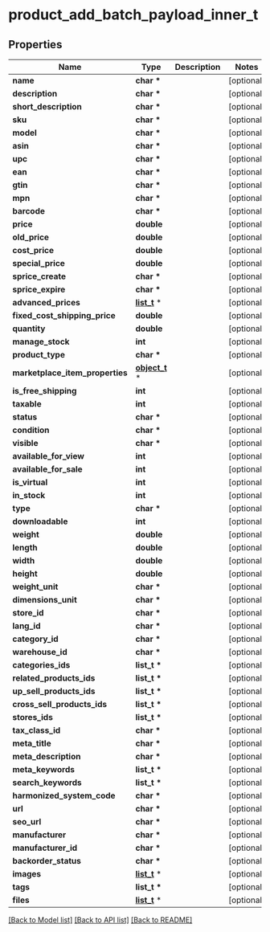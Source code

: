 # product_add_batch_payload_inner_t

## Properties
Name | Type | Description | Notes
------------ | ------------- | ------------- | -------------
**name** | **char \*** |  | [optional] 
**description** | **char \*** |  | [optional] 
**short_description** | **char \*** |  | [optional] 
**sku** | **char \*** |  | [optional] 
**model** | **char \*** |  | [optional] 
**asin** | **char \*** |  | [optional] 
**upc** | **char \*** |  | [optional] 
**ean** | **char \*** |  | [optional] 
**gtin** | **char \*** |  | [optional] 
**mpn** | **char \*** |  | [optional] 
**barcode** | **char \*** |  | [optional] 
**price** | **double** |  | [optional] 
**old_price** | **double** |  | [optional] 
**cost_price** | **double** |  | [optional] 
**special_price** | **double** |  | [optional] 
**sprice_create** | **char \*** |  | [optional] 
**sprice_expire** | **char \*** |  | [optional] 
**advanced_prices** | [**list_t**](product_add_batch_payload_inner_advanced_prices_inner.md) \* |  | [optional] 
**fixed_cost_shipping_price** | **double** |  | [optional] 
**quantity** | **double** |  | [optional] 
**manage_stock** | **int** |  | [optional] 
**product_type** | **char \*** |  | [optional] 
**marketplace_item_properties** | [**object_t**](.md) \* |  | [optional] 
**is_free_shipping** | **int** |  | [optional] 
**taxable** | **int** |  | [optional] 
**status** | **char \*** |  | [optional] 
**condition** | **char \*** |  | [optional] 
**visible** | **char \*** |  | [optional] 
**available_for_view** | **int** |  | [optional] 
**available_for_sale** | **int** |  | [optional] 
**is_virtual** | **int** |  | [optional] 
**in_stock** | **int** |  | [optional] 
**type** | **char \*** |  | [optional] 
**downloadable** | **int** |  | [optional] 
**weight** | **double** |  | [optional] 
**length** | **double** |  | [optional] 
**width** | **double** |  | [optional] 
**height** | **double** |  | [optional] 
**weight_unit** | **char \*** |  | [optional] 
**dimensions_unit** | **char \*** |  | [optional] 
**store_id** | **char \*** |  | [optional] 
**lang_id** | **char \*** |  | [optional] 
**category_id** | **char \*** |  | [optional] 
**warehouse_id** | **char \*** |  | [optional] 
**categories_ids** | **list_t \*** |  | [optional] 
**related_products_ids** | **list_t \*** |  | [optional] 
**up_sell_products_ids** | **list_t \*** |  | [optional] 
**cross_sell_products_ids** | **list_t \*** |  | [optional] 
**stores_ids** | **list_t \*** |  | [optional] 
**tax_class_id** | **char \*** |  | [optional] 
**meta_title** | **char \*** |  | [optional] 
**meta_description** | **char \*** |  | [optional] 
**meta_keywords** | **list_t \*** |  | [optional] 
**search_keywords** | **list_t \*** |  | [optional] 
**harmonized_system_code** | **char \*** |  | [optional] 
**url** | **char \*** |  | [optional] 
**seo_url** | **char \*** |  | [optional] 
**manufacturer** | **char \*** |  | [optional] 
**manufacturer_id** | **char \*** |  | [optional] 
**backorder_status** | **char \*** |  | [optional] 
**images** | [**list_t**](product_add_batch_payload_inner_images_inner.md) \* |  | [optional] 
**tags** | **list_t \*** |  | [optional] 
**files** | [**list_t**](product_add_files_inner.md) \* |  | [optional] 

[[Back to Model list]](../README.md#documentation-for-models) [[Back to API list]](../README.md#documentation-for-api-endpoints) [[Back to README]](../README.md)


